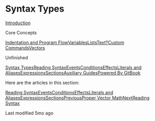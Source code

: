 # Syntax Types

[Introduction](broken-reference)

Core Concepts

[Indentation and Program Flow](broken-reference)[Variables](broken-reference)[Lists](broken-reference)[Text?](broken-reference)[Custom Commands](broken-reference)[Vectors](broken-reference)

Unfinished

[Syntax Types](broken-reference)[Reading Syntax](<.gitbook/assets/reading syntax>)[Events](.gitbook/assets/events)[Conditions](.gitbook/assets/conditions)[Effects](.gitbook/assets/effects)[Literals and Aliases](<.gitbook/assets/literals and aliases>)[Expressions](.gitbook/assets/expressions)[Sections](.gitbook/assets/sections)[Auxiliary Guides](broken-reference)[Powered By GitBook](https://www.gitbook.com/?utm\_source=content\&utm\_medium=trademark\&utm\_campaign=VY7s6vc3q3iqG7UDQdzM)

Here are the articles in this section:

[Reading Syntax](<.gitbook/assets/reading syntax>)[Events](.gitbook/assets/events)[Conditions](.gitbook/assets/conditions)[Effects](.gitbook/assets/effects)[Literals and Aliases](<.gitbook/assets/literals and aliases>)[Expressions](.gitbook/assets/expressions)[Sections](.gitbook/assets/sections)[PreviousProper Vector Math](<.gitbook/assets/proper vector math>)[NextReading Syntax](<.gitbook/assets/reading syntax>)

Last modified 5mo ago
